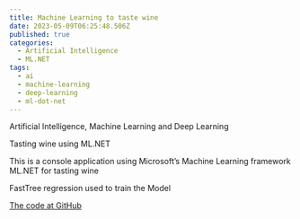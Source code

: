 ```yaml
---
title: Machine Learning to taste wine
date: 2023-05-09T06:25:48.506Z
published: true
categories:
  - Artificial Intelligence
  - ML.NET
tags:
  - ai
  - machine-learning
  - deep-learning
  - ml-dot-net
---
```


Artificial Intelligence, Machine Learning and Deep Learning

Tasting wine using ML.NET

This is a console application using Microsoft’s Machine Learning framework ML.NET for tasting wine

FastTree regression used to train the Model

<a href="https://github.com/persteenolsen/WineML" target="_blank">The code at GitHub</a>





